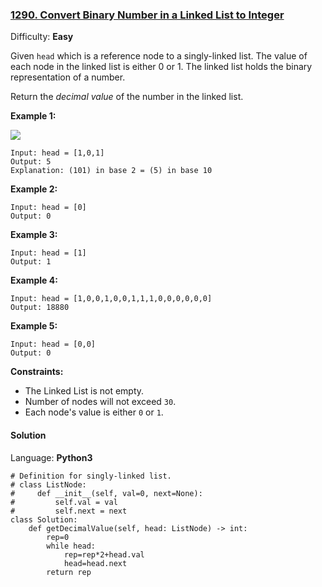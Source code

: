 ### [1290\. Convert Binary Number in a Linked List to Integer](https://leetcode.com/problems/convert-binary-number-in-a-linked-list-to-integer/)

Difficulty: **Easy**


Given `head` which is a reference node to a singly-linked list. The value of each node in the linked list is either 0 or 1\. The linked list holds the binary representation of a number.

Return the _decimal value_ of the number in the linked list.

**Example 1:**

![](https://assets.leetcode.com/uploads/2019/12/05/graph-1.png)

```
Input: head = [1,0,1]
Output: 5
Explanation: (101) in base 2 = (5) in base 10
```

**Example 2:**

```
Input: head = [0]
Output: 0
```

**Example 3:**

```
Input: head = [1]
Output: 1
```

**Example 4:**

```
Input: head = [1,0,0,1,0,0,1,1,1,0,0,0,0,0,0]
Output: 18880
```

**Example 5:**

```
Input: head = [0,0]
Output: 0
```

**Constraints:**

*   The Linked List is not empty.
*   Number of nodes will not exceed `30`.
*   Each node's value is either `0` or `1`.


#### Solution

Language: **Python3**

```python3
# Definition for singly-linked list.
# class ListNode:
#     def __init__(self, val=0, next=None):
#         self.val = val
#         self.next = next
class Solution:
    def getDecimalValue(self, head: ListNode) -> int:
        rep=0
        while head:
            rep=rep*2+head.val
            head=head.next
        return rep
```